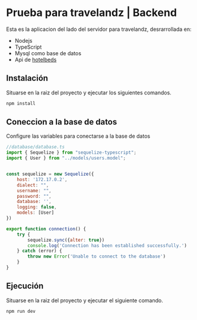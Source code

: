 # Prueba para travelandz | Backend

Esta es la aplicacion del lado del servidor para travelandz, desrarrollada en: 

* Nodejs
* TypeScript 
* Mysql como base de datos
*  Api de [hotelbeds](https://developer.hotelbeds.com/documentation/transfers/) 

## Instalación

Situarse en la raiz del proyecto y ejecutar los siguientes comandos.

```bash
npm install
```

## Coneccion a la base de datos

Configure las variables para conectarse a la base de datos

```javascript
//database/database.ts
import { Sequelize } from "sequelize-typescript";
import { User } from "../models/users.model";


const sequelize = new Sequelize({
    host: '172.17.0.2',
    dialect: "",
    username: "",
    password: "",
    database: '',
    logging: false,
    models: [User]
})

export function connection() {
    try {
        sequelize.sync({alter: true})
        console.log('Connection has been established successfully.')
    } catch (error) {
        throw new Error('Unable to connect to the database')
    }
}
```
## Ejecución

Situarse en la raiz del proyecto y ejecutar el siguiente comando.

```bash
npm run dev
